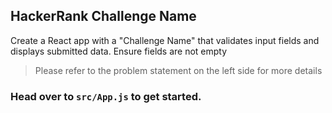 
## HackerRank Challenge Name

Create a React app with a "Challenge Name" that validates input fields and displays submitted data. Ensure fields are not empty

> Please refer to the problem statement on the left side for more details

### Head over to `src/App.js` to get started.

